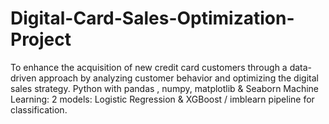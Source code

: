 # Digital-Card-Sales-Optimization-Project
To enhance the acquisition of new credit card customers through a data-driven approach by analyzing customer behavior and optimizing the digital sales strategy.
Python with pandas , numpy, matplotlib & Seaborn
Machine Learning: 2 models: Logistic Regression & XGBoost / imblearn pipeline for classification.
